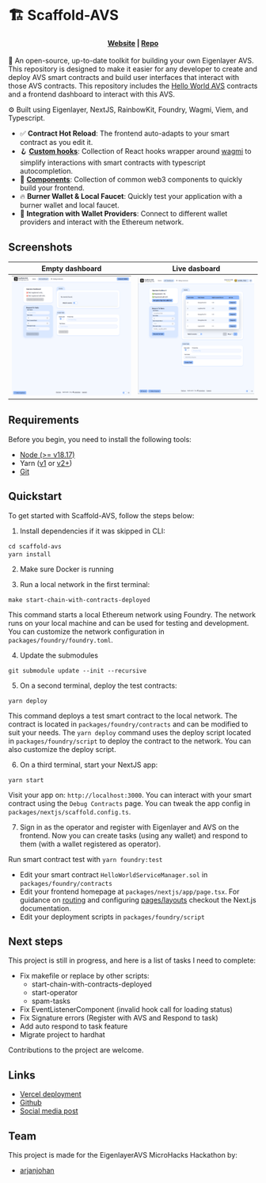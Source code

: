 # 🏗 Scaffold-AVS

<h4 align="center">
  <a href="https://scaffold-avs.vercel.app/">Website</a> |
  <a href="https://github.com/arjanjohan/scaffold-avs">Repo</a>
</h4>

🔧 An open-source, up-to-date toolkit for building your own Eigenlayer AVS. This repository is designed to make it easier for any developer to create and deploy AVS smart contracts and build user interfaces that interact with those AVS contracts. This repository includes the [Hello World AVS](https://github.com/Layr-Labs/hello-world-avs) contracts and a frontend dashboard to interact with this AVS.

⚙️ Built using Eigenlayer, NextJS, RainbowKit, Foundry, Wagmi, Viem, and Typescript.

- ✅ **Contract Hot Reload**: The frontend auto-adapts to your smart contract as you edit it.
- 🪝 **[Custom hooks](https://docs.scaffoldeth.io/hooks/)**: Collection of React hooks wrapper around [wagmi](https://wagmi.sh/) to simplify interactions with smart contracts with typescript autocompletion.
- 🧱 [**Components**](https://docs.scaffoldeth.io/components/): Collection of common web3 components to quickly build your frontend.
- 🔥 **Burner Wallet & Local Faucet**: Quickly test your application with a burner wallet and local faucet.
- 🔐 **Integration with Wallet Providers**: Connect to different wallet providers and interact with the Ethereum network.

## Screenshots

| Empty dashboard                   | Live dasboard                     |
| --------------------------------- | --------------------------------- |
| ![dashboard 1](screenshots/1.png) | ![dashboard 2](screenshots/2.png) |

## Requirements

Before you begin, you need to install the following tools:

- [Node (>= v18.17)](https://nodejs.org/en/download/)
- Yarn ([v1](https://classic.yarnpkg.com/en/docs/install/) or [v2+](https://yarnpkg.com/getting-started/install))
- [Git](https://git-scm.com/downloads)

## Quickstart

To get started with Scaffold-AVS, follow the steps below:

1. Install dependencies if it was skipped in CLI:

```
cd scaffold-avs
yarn install
```

2. Make sure Docker is running

3. Run a local network in the first terminal:

```
make start-chain-with-contracts-deployed
```

This command starts a local Ethereum network using Foundry. The network runs on your local machine and can be used for testing and development. You can customize the network configuration in `packages/foundry/foundry.toml`.

4. Update the submodules

```
git submodule update --init --recursive
```

5. On a second terminal, deploy the test contracts:

```
yarn deploy
```

This command deploys a test smart contract to the local network. The contract is located in `packages/foundry/contracts` and can be modified to suit your needs. The `yarn deploy` command uses the deploy script located in `packages/foundry/script` to deploy the contract to the network. You can also customize the deploy script.

6. On a third terminal, start your NextJS app:

```
yarn start
```

Visit your app on: `http://localhost:3000`. You can interact with your smart contract using the `Debug Contracts` page. You can tweak the app config in `packages/nextjs/scaffold.config.ts`.

7. Sign in as the operator and register with Eigenlayer and AVS on the frontend. Now you can create tasks (using any wallet) and respond to them (with a wallet registered as operator).

Run smart contract test with `yarn foundry:test`

- Edit your smart contract `HelloWorldServiceManager.sol` in `packages/foundry/contracts`
- Edit your frontend homepage at `packages/nextjs/app/page.tsx`. For guidance on [routing](https://nextjs.org/docs/app/building-your-application/routing/defining-routes) and configuring [pages/layouts](https://nextjs.org/docs/app/building-your-application/routing/pages-and-layouts) checkout the Next.js documentation.
- Edit your deployment scripts in `packages/foundry/script`

## Next steps

This project is still in progress, and here is a list of tasks I need to complete:

- Fix makefile or replace by other scripts:
  - start-chain-with-contracts-deployed
  - start-operator
  - spam-tasks
- Fix EventListenerComponent (invalid hook call for loading status)
- Fix Signature errors (Register with AVS and Respond to task)
- Add auto respond to task feature
- Migrate project to hardhat

Contributions to the project are welcome.

## Links

- [Vercel deployment](https://scaffold-avs.vercel.app/)
- [Github](https://github.com/arjanjohan/scaffold-avs)
- [Social media post](https://x.com/arjanjohan/status/1800138721041535120)

## Team

This project is made for the EigenlayerAVS MicroHacks Hackathon by:

- [arjanjohan](https://x.com/arjanjohan/)
